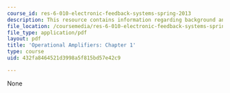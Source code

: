 ```yaml
---
course_id: res-6-010-electronic-feedback-systems-spring-2013
description: This resource contains information regarding background and objectives.
file_location: /coursemedia/res-6-010-electronic-feedback-systems-spring-2013/432fa8464521d3998a5f815bd57e42c9_MITRES_6-010S13_chap01.pdf
file_type: application/pdf
layout: pdf
title: 'Operational Amplifiers: Chapter 1'
type: course
uid: 432fa8464521d3998a5f815bd57e42c9

---
```

None